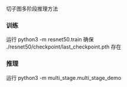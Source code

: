 切子图多阶段推理方法

### 训练
运行
python3 -m resnet50.train
确保 ./resnet50/checkpoint/last_checkpoint.pth 存在

### 推理
运行
python3 -m multi_stage.multi_stage_demo
